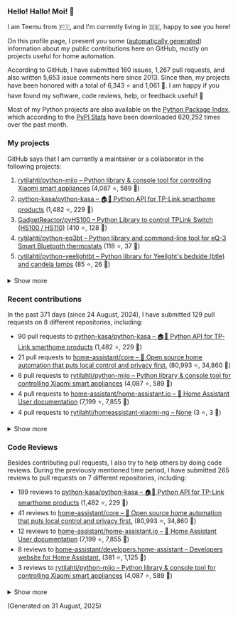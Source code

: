 

### Hello! Hallo! Moi! 👋

I am Teemu from 🇫🇮, and I'm currently living in 🇩🇪, happy to see you here! 

On this profile page, I present you some ([automatically generated](https://github.com/rytilahti/rytilahti)) information about my public contributions here on GitHub, 
mostly on projects useful for home automation.

According to GitHub, I have submitted 160 issues, 1,267 pull requests,
and also written 5,653 issue comments here since 2013.
Since then, my projects have been honored with a total of 6,343 ⭐ and 1,061 🍴.
I am happy if you have found my software, code reviews, help, or feedback useful! 🥰

Most of my Python projects are also available on the [Python Package Index](https://pypi.org/user/rytilahti/),
which according to the [PyPI Stats](https://pypistats.org/) have been downloaded 620,252 times over the past month.


### My projects

GitHub says that I am currently a maintainer or a collaborator in the following projects:

1. [rytilahti/python-miio – Python library & console tool for controlling Xiaomi smart appliances](https://github.com/rytilahti/python-miio) (4,087 ⭐, 589 🍴)
2. [python-kasa/python-kasa – 🏠🤖 Python API for TP-Link smarthome products](https://github.com/python-kasa/python-kasa) (1,482 ⭐, 229 🍴)
3. [GadgetReactor/pyHS100 – Python Library to control TPLink Switch (HS100 / HS110)](https://github.com/GadgetReactor/pyHS100) (410 ⭐, 128 🍴)
4. [rytilahti/python-eq3bt – Python library and command-line tool for eQ-3 Smart Bluetooth thermostats](https://github.com/rytilahti/python-eq3bt) (118 ⭐, 37 🍴)
5. [rytilahti/python-yeelightbt – Python library for Yeelight's bedside (btle) and candela lamps](https://github.com/rytilahti/python-yeelightbt) (85 ⭐, 26 🍴)

<details><summary>Show more</summary><p>

6. [rytilahti/python-songpal – Python library for interfacing with Sony's Songpal devices](https://github.com/rytilahti/python-songpal) (74 ⭐, 25 🍴)
7. [rytilahti/homeassistant-mpris-bridge – Control your Home Assistant media players from your desktop using MPRIS](https://github.com/rytilahti/homeassistant-mpris-bridge) (27 ⭐, 3 🍴)
8. [rytilahti/homeassistant-upnp-availability – UPnP Availability sensor for Home Assistant](https://github.com/rytilahti/homeassistant-upnp-availability) (26 ⭐, 8 🍴)
9. [rytilahti/python-ubus – Python library for accessing ubus over JSON-RPC](https://github.com/rytilahti/python-ubus) (20 ⭐, 9 🍴)
10. [DNS-OARC/ripe-hackathon-dns-caching – Everything you ever wanted to know about caching resolvers but were afraid to ask](https://github.com/DNS-OARC/ripe-hackathon-dns-caching) (4 ⭐, 2 🍴)
11. [rytilahti/homeassistant-xiaomi-ng – None](https://github.com/rytilahti/homeassistant-xiaomi-ng) (3 ⭐, 3 🍴)
12. [rytilahti/python-nucled – Python interface for intel_nuc_led kernel driver](https://github.com/rytilahti/python-nucled) (3 ⭐, 1 🍴)
13. [RUB-SysSec/TurnkeyVPNStudy – None](https://github.com/RUB-SysSec/TurnkeyVPNStudy) (2 ⭐, 1 🍴)
14. [rytilahti/mqtt-bridge – "mqtt-bridge" -- execute shell commands on incoming MQTT messages](https://github.com/rytilahti/mqtt-bridge) (1 ⭐, 0 🍴)
15. [rytilahti/zgrab2_patches – ZGrab2 patches (NetBIOS, UPnP, DNS, SNMP)](https://github.com/rytilahti/zgrab2_patches) (0 ⭐, 0 🍴)
16. [rytilahti/ssdppot – UPnP IGD Honeypöttchen](https://github.com/rytilahti/ssdppot) (0 ⭐, 0 🍴)
17. [rytilahti/repro – repro -- (re)active (pro)ber](https://github.com/rytilahti/repro) (0 ⭐, 0 🍴)
</p></details>

### Recent contributions

In the past 371 days (since 24 August, 2024), I have submitted 129 pull requests on 8 different repositories, including:
* 90 pull requests to [python-kasa/python-kasa – 🏠🤖 Python API for TP-Link smarthome products](https://github.com/python-kasa/python-kasa) (1,482 ⭐, 229 🍴)
* 21 pull requests to [home-assistant/core – :house_with_garden: Open source home automation that puts local control and privacy first.](https://github.com/home-assistant/core) (80,993 ⭐, 34,860 🍴)
* 6 pull requests to [rytilahti/python-miio – Python library & console tool for controlling Xiaomi smart appliances](https://github.com/rytilahti/python-miio) (4,087 ⭐, 589 🍴)
* 4 pull requests to [home-assistant/home-assistant.io – :blue_book: Home Assistant User documentation](https://github.com/home-assistant/home-assistant.io) (7,199 ⭐, 7,855 🍴)
* 4 pull requests to [rytilahti/homeassistant-xiaomi-ng – None](https://github.com/rytilahti/homeassistant-xiaomi-ng) (3 ⭐, 3 🍴)

<details><summary>Show more</summary><p>

* 3 pull requests to [rytilahti/homeassistant-upnp-availability – UPnP Availability sensor for Home Assistant](https://github.com/rytilahti/homeassistant-upnp-availability) (26 ⭐, 8 🍴)
* 1 pull requests to [home-assistant/developers.home-assistant – Developers website for Home Assistant.](https://github.com/home-assistant/developers.home-assistant) (381 ⭐, 1,125 🍴)
</p></details>


### Code Reviews

Besides contributing pull requests, I also try to help others by doing code reviews.
During the previously mentioned time period, I have submitted 265 reviews to pull requests on 7 different repositories, including:
* 199 reviews to [python-kasa/python-kasa – 🏠🤖 Python API for TP-Link smarthome products](https://github.com/python-kasa/python-kasa) (1,482 ⭐, 229 🍴)
* 41 reviews to [home-assistant/core – :house_with_garden: Open source home automation that puts local control and privacy first.](https://github.com/home-assistant/core) (80,993 ⭐, 34,860 🍴)
* 12 reviews to [home-assistant/home-assistant.io – :blue_book: Home Assistant User documentation](https://github.com/home-assistant/home-assistant.io) (7,199 ⭐, 7,855 🍴)
* 8 reviews to [home-assistant/developers.home-assistant – Developers website for Home Assistant.](https://github.com/home-assistant/developers.home-assistant) (381 ⭐, 1,125 🍴)
* 3 reviews to [rytilahti/python-miio – Python library & console tool for controlling Xiaomi smart appliances](https://github.com/rytilahti/python-miio) (4,087 ⭐, 589 🍴)

<details><summary>Show more</summary><p>

* 1 reviews to [rytilahti/python-songpal – Python library for interfacing with Sony's Songpal devices](https://github.com/rytilahti/python-songpal) (74 ⭐, 25 🍴)
* 1 reviews to [rytilahti/homeassistant-xiaomi-ng – None](https://github.com/rytilahti/homeassistant-xiaomi-ng) (3 ⭐, 3 🍴)
</p></details>

(Generated on 31 August, 2025)
